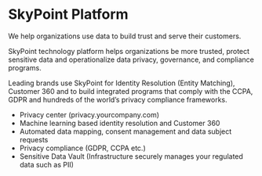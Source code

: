 # SkyPoint Platform

We help organizations use data to build trust and serve their customers.

SkyPoint technology platform helps organizations be more trusted, protect sensitive data and operationalize data privacy, governance, and compliance programs.

Leading brands use SkyPoint for Identity Resolution (Entity Matching), Customer 360 and to build integrated programs that comply with the CCPA, GDPR and hundreds of the world’s privacy compliance frameworks. 

- Privacy center (privacy.yourcompany.com)
- Machine learning based identity resolution and Customer 360
- Automated data mapping, consent management and data subject requests
- Privacy compliance (GDPR, CCPA etc.)
- Sensitive Data Vault (Infrastructure securely manages your regulated data such as PII)
